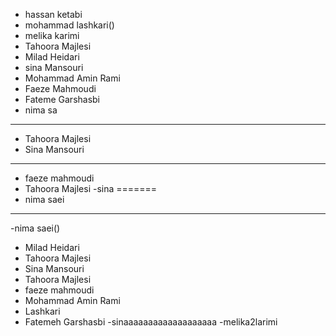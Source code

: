 - hassan ketabi
- mohammad lashkari()
- melika karimi
- Tahoora Majlesi
- Milad Heidari
- sina Mansouri
- Mohammad Amin Rami
- Faeze Mahmoudi
- Fateme Garshasbi
- nima sa
----------------------
- Tahoora Majlesi
- Sina Mansouri
---------------------
- faeze mahmoudi
- Tahoora Majlesi
-sina
=======
- nima saei

----------------------

-nima saei()
- Milad Heidari
- Tahoora Majlesi
- Sina Mansouri
- Tahoora Majlesi
- faeze mahmoudi
- Mohammad Amin Rami
- Lashkari
- Fatemeh Garshasbi
-sinaaaaaaaaaaaaaaaaaaa
-melika2larimi
